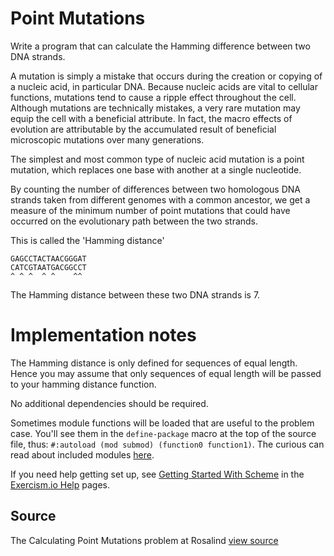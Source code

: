 # Point Mutations

Write a program that can calculate the Hamming difference between two DNA strands.

A mutation is simply a mistake that occurs during the creation or
copying of a nucleic acid, in particular DNA. Because nucleic acids are
vital to cellular functions, mutations tend to cause a ripple effect
throughout the cell. Although mutations are technically mistakes, a very
rare mutation may equip the cell with a beneficial attribute. In fact,
the macro effects of evolution are attributable by the accumulated
result of beneficial microscopic mutations over many generations.

The simplest and most common type of nucleic acid mutation is a point
mutation, which replaces one base with another at a single nucleotide.

By counting the number of differences between two homologous DNA strands
taken from different genomes with a common ancestor, we get a measure of
the minimum number of point mutations that could have occurred on the
evolutionary path between the two strands.

This is called the 'Hamming distance'

    GAGCCTACTAACGGGAT
    CATCGTAATGACGGCCT
    ^ ^ ^  ^ ^    ^^

The Hamming distance between these two DNA strands is 7.

# Implementation notes

The Hamming distance is only defined for sequences of equal length. Hence you
may assume that only sequences of equal length will be passed to your hamming
distance function.

No additional dependencies should be required.

Sometimes module functions will be loaded that are useful to the problem case.
You'll see them in the `define-package` macro at the top of the source file,
thus: `#:autoload (mod submod) (function0 function1)`. The curious can read
about included modules [here][0].

If you need help getting set up, see [Getting Started With Scheme][1]
in the [Exercism.io Help][2] pages.

[0]: https://www.gnu.org/software/guile/docs/docs-2.0/guile-ref/Included-Guile-Modules.html
[1]: http://help.exercism.io/getting-started-with-scheme.html
[2]: http://help.exercism.io

## Source

The Calculating Point Mutations problem at Rosalind [view source](http://rosalind.info/problems/hamm/)
